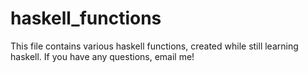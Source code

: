 # haskell_functions
This file contains various haskell functions, created while still learning haskell. If you have any questions, email me!
